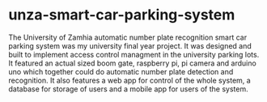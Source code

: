 # unza-smart-car-parking-system
The University of Zamhia automatic number plate recognition smart car parking system was my university final year project. It was designed and built to implement access control managment in the university parking lots. It featured an actual sized boom gate, raspberry pi, pi camera and arduino uno which together could do automatic number plate detection and recognition. It also features a web app for control of the whole system, a database for storage of users and a mobile app for users of the system. 
